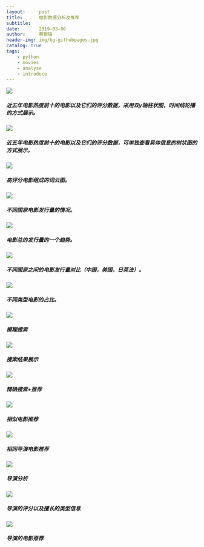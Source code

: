 ```yaml
---
layout:     post
title:      电影数据分析及推荐
subtitle:   
date:       2019-03-06
author:     蔡银锚
header-img: img/bg-githubpages.jpg
catalog: true
tags:
    - python
    - movies
    - analyse
    - introduce
---
```




![](https://raw.githubusercontent.com/anchor2017/anchor2017.github.io/master/img/Snipaste_1.png)
##### 近五年电影热度前十的电影以及它们的评分数据，采用双y轴柱状图，时间线轮播的方式展示。

![](https://raw.githubusercontent.com/anchor2017/anchor2017.github.io/master/img/Snipaste_2.png)
##### 近五年电影热度前十的电影以及它们的评分数据，可单独查看具体信息的树状图的方式展示。

![](https://raw.githubusercontent.com/anchor2017/anchor2017.github.io/master/img/Snipaste_3.png)
##### 高评分电影组成的词云图。

![](https://raw.githubusercontent.com/anchor2017/anchor2017.github.io/master/img/Snipaste_4.png)
##### 不同国家电影发行量的情况。

![](https://raw.githubusercontent.com/anchor2017/anchor2017.github.io/master/img/Snipaste_5.png)
##### 电影总的发行量的一个趋势。

![](https://raw.githubusercontent.com/anchor2017/anchor2017.github.io/master/img/Snipaste_6.png)
##### 不同国家之间的电影发行量对比（中国，美国，日英法）。

![](https://raw.githubusercontent.com/anchor2017/anchor2017.github.io/master/img/Snipaste_7.png)
##### 不同类型电影的占比。

![](https://raw.githubusercontent.com/anchor2017/anchor2017.github.io/master/img/Snipaste_8.png)
##### 模糊搜索

![](https://raw.githubusercontent.com/anchor2017/anchor2017.github.io/master/img/Snipaste_9.png)
##### 搜索结果展示

![](https://raw.githubusercontent.com/anchor2017/anchor2017.github.io/master/img/Snipaste_10.png)
##### 精确搜索+推荐

![](https://raw.githubusercontent.com/anchor2017/anchor2017.github.io/master/img/Snipaste_11_1.png)
##### 相似电影推荐

![](https://raw.githubusercontent.com/anchor2017/anchor2017.github.io/master/img/Snipaste_11_2.png)
##### 相同导演电影推荐

![](https://raw.githubusercontent.com/anchor2017/anchor2017.github.io/master/img/Snipaste_12.png)
##### 导演分析

![](https://raw.githubusercontent.com/anchor2017/anchor2017.github.io/master/img/Snipaste_13.png)
##### 导演的评分以及擅长的类型信息

![](https://raw.githubusercontent.com/anchor2017/anchor2017.github.io/master/img/Snipaste_14.png)
##### 导演的电影推荐



#####
